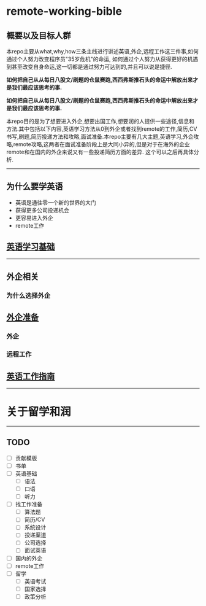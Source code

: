 # remote-working-bible

## 概要以及目标人群
本repo主要从what,why,how三条主线进行讲述英语,外企,远程工作这三件事,如何通过个人努力改变程序员"35岁危机"的命运, 如何通过个人努力从获得更好的机遇到甚至改变自身命运,这一切都是通过努力可达到的,并且可以说是捷径. 

**如何把自己从从每日八股文/刷题的仓鼠赛跑,西西弗斯推石头的命运中解放出来才是我们最应该思考的事.**

__如何把自己从从每日八股文/刷题的仓鼠赛跑,西西弗斯推石头的命运中解放出来才是我们最应该思考的事.__

本repo目的是为了想要进入外企,想要出国工作,想要润的人提供一些途径,信息和方法.其中包括以下内容,英语学习方法从0到外企或者找到remote的工作,简历,CV书写,刷题,简历投递方法和攻略,面试准备.本repo主要有几大主题,英语学习,外企攻略,remote攻略,这两者在面试准备阶段上是大同小异的,但是对于在海外的企业remote和在国内的外企来说又有一些投递简历方面的差异. 这个可以之后再具体分析.


---
## 为什么要学英语
- 英语是通往零一个新的世界的大门
- 获得更多公司投递机会
- 更容易进入外企
- remote工作

## [英语学习基础](/Language/EnglishBasic.md)


---
## 外企相关

### 为什么选择外企

## [外企准备](/Job/Preparation.md)


### 外企

### 远程工作

## [英语工作指南](/Language/Interview.md)

---
# 关于留学和润


---
## TODO
- [ ] 贡献模版
- [ ] 书单
- [ ] 英语基础
  - [ ] 语法
  - [ ] 口语
  - [ ] 听力
- [ ] 找工作准备
  - [ ] 算法题
  - [ ] 简历/CV
  - [ ] 系统设计
  - [ ] 投递渠道
  - [ ] 公司选择
  - [ ] 面试英语
- [ ] 国内的外企
- [ ] remote工作
- [ ] 留学
  - [ ] 英语考试
  - [ ] 国家选择
  - [ ] 政策分析
